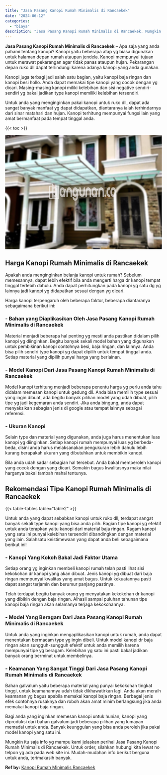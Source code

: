 ```yaml
---
title: "Jasa Pasang Kanopi Rumah Minimalis di Rancaekek"
date: "2024-06-12"
categories: 
  - "biaya"
description: "Jasa Pasang Kanopi Rumah Minimalis di Rancaekek. Mungkin itu saja info yg mampu kami jelaskan perihal Jasa Pasang Kanopi Rumah Minimalis di Rancaekek. Untuk..."
---
```


**Jasa Pasang Kanopi Rumah Minimalis di Rancaekek** – Apa saja yang anda pahami tentang kanopi? Kanopi yaitu beberapa atap yg biasa digunakan untuk halaman depan rumah ataupun jendela. Kanopi mempunyai tujuan untuk merawat pekarangan agar tidak panas ataupun hujan. Pekarangan depan ruko dll dapat terlindungi karena adanya kanopi yang anda gunakan.

Kanopi juga terbagi jadi salah satu bagian, yaitu kanopi baja ringan dan kanopi besi hollo. Anda dapat memakai tipe kanopi yang cocok dengan yg dicari. Masing-masing kanopi miliki kelebihan dan sisi negative sendiri-sendiri yg bakal jadikan type kanopi memiliki kelebihan tersendiri.

Untuk anda yang menginginkan pakai kanopi untuk ruko dll, dapat ada sangat banyak manfaat yg dapat didapatkan, diantaranya ialah terhindarnya dari sinar matahari dan hujan. Kanopi terhitung mempunyai fungsi lain yang amat bermanfaat pada tempat tinggal anda.

{{< toc >}}

![Jasa Pasang Kanopi Rumah Minimalis di Rancaekek](/images/harga-kanopi-minimalis-52.png)

## Harga Kanopi Rumah Minimalis di Rancaekek

Apakah anda menginginkan belanja kanopi untuk rumah? Sebelum memesannya, dapat lebih efektif bila anda mengerti harga dr kanopi tempat tinggal terlebih dahulu. Anda dapat perhitungkan pada kanopi yg satu dg yg lainnya jadi kanopi yg didapatkan sesuai dengan yg dicari.

Harga kanopi terpengaruh oleh beberapa faktor, beberapa diantaranya sebagaimana berikut ini:

### \- Bahan yang Diaplikasikan Oleh Jasa Pasang Kanopi Rumah Minimalis di Rancaekek

Material menjadi beberapa hal penting yg mesti anda pastikan didalam pilih kanopi yg diinginkan. Begitu banyak sekali model bahan yang digunakan untuk pembikinan kanopi contohnya besi, baja ringan, dan lainnya. Anda bisa pilih sendiri type kanopi yg dapat dipilih untuk tempat tinggal anda. Setiap material yang dipilih punyai harga yang berlainan.

### \- Model Kanopi Dari Jasa Pasang Kanopi Rumah Minimalis di Rancaekek

Model kanopi terhitung menjadi beberapa penentu harga yg perlu anda tahu didalam memesan kanopi untuk gedung dll. Anda bisa memilih type sesuai yang ingin dibuat, ada begitu banyak pilihan model yang udah dibuat, pilih tipe yg jadi kegemaran anda sendiri. Jika anda bingung, anda dapat menyaksikan sebagian jenis di google atau tempat lainnya sebagai referensi.

### \- Ukuran Kanopi

Selain type dan material yang digunakan, anda juga harus menentukan luas kanopi yg diinginkan. Setiap kanopi rumah mempunyai luas yg berbeda-beda, disini anda harus melaksanakan pengukuran lebih dahulu lebih kurang berapakah ukuran yang dibutuhkan untuk membikin kanopi.

Bila anda udah sadar sebagian hal tersebut. Anda bakal memperoleh kanopi yang cocok dengan yang dicari. Semakin bagus kwalitasnya maka nilai harganya bakal tambah mahal tentunya.

## Rekomendasi Tipe Kanopi Rumah Minimalis di Rancaekek

{{< table-tables table="table2" >}}

Untuk anda yang dapat sebabkan kanopi untuk ruko dll, terdapat sangat banyak sekali type kanopi yang bisa anda pilih. Bagian tipe kanopi yg efektif untuk anda terapkan yaitu kanopi dari material baja ringan. Ragam kanopi yang satu ini punyai kelebihan tersendiri dibandingkan dengan material yang lain. Salahsatu keistimewaan yang dapat anda beli sebagaimana berikut ini!

### \- Kanopi Yang Kokoh Bakal Jadi Faktor Utama

Setiap orang yg inginkan membeli kanopi rumah telah pasti lihat sisi kekokohan dr kanopi yang akan dibuat. Jenis kanopi yg dibuat dari baja ringan mempunyai kwalitas yang amat bagus. Untuk kekuatannya pasti dapat sangat terjamin dan berumur panjang pastinya.

Telah terdapat begitu banyak orang yg menyatakan kekokohan dr kanopi yang dibikin dengan baja ringan. Alhasil sampai puluhan tahunan tipe kanopi baja ringan akan selamanya terjaga kekokohannya.

### \- Model Yang Beragam Dari Jasa Pasang Kanopi Rumah Minimalis di Rancaekek

Untuk anda yang inginkan mengaplikasikan kanopi untuk rumah, anda dapat menentukan bermacam type yg ingin dibeli. Untuk model kanopi dr baja ringan akan sungguh-sungguh efektif untuk anda memilih karena mempunyai tipe yg beragam. Kelebihan yg satu ini pasti bakal jadikan banyak orang berminat untuk membelinya.

### \- Keamanan Yang Sangat Tinggi Dari Jasa Pasang Kanopi Rumah Minimalis di Rancaekek

Bahan galvalum yaitu beberapa material yang punyai kekokohan tingkat tinggi, untuk keamanannya udah tidak dikhawatirkan lagi. Anda akan meraih keamanan yg bagus apabila memakai kanopi baja ringan. Berbagai jenis efek contohnya rusaknya dan roboh akan amat minim berlangsung jika anda memakai kanopi baja ringan.

Bagi anda yang inginkan memesan kanopi untuk hunian, kanopi yang diproduksi dari bahan galvalum jadi beberapa pilihan yang lumayan memadai untuk anda. Banyak keunggulan yang bisa anda peroleh jika pakai model kanopi yang satu ini.

Mungkin itu saja info yg mampu kami jelaskan perihal Jasa Pasang Kanopi Rumah Minimalis di Rancaekek. Untuk order, silahkan hubungi kita lewat no telpon yg ada pada web site ini. Mudah-mudahan info berikut berguna untuk anda, terimakasih banyak.

**Ref by:**  [Kanopi Rumah Minimalis Rancaekek](https://id.wikipedia.org/wiki/Kanopi)
